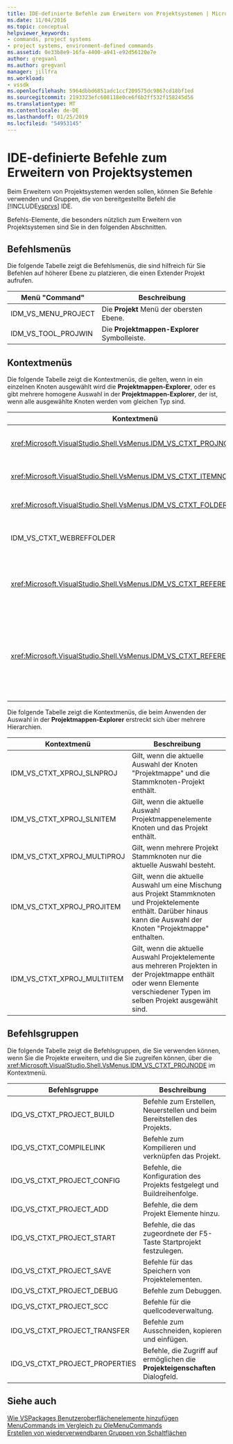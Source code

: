 ```yaml
---
title: IDE-definierte Befehle zum Erweitern von Projektsystemen | Microsoft-Dokumentation
ms.date: 11/04/2016
ms.topic: conceptual
helpviewer_keywords:
- commands, project systems
- project systems, environment-defined commands
ms.assetid: 0e33b8e9-16fa-4400-a941-e92d56120e7e
author: gregvanl
ms.author: gregvanl
manager: jillfra
ms.workload:
- vssdk
ms.openlocfilehash: 5964dbbd6851adc1ccf209575dc9867cd18bf1ed
ms.sourcegitcommit: 2193323efc608118e0ce6f6b2ff532f158245d56
ms.translationtype: MT
ms.contentlocale: de-DE
ms.lasthandoff: 01/25/2019
ms.locfileid: "54953145"
---
```

# <a name="ide-defined-commands-for-extending-project-systems"></a>IDE-definierte Befehle zum Erweitern von Projektsystemen
Beim Erweitern von Projektsystemen werden sollen, können Sie Befehle verwenden und Gruppen, die von bereitgestellte Befehl die [!INCLUDE[vsprvs](../../code-quality/includes/vsprvs_md.md)] IDE.  
  
 Befehls-Elemente, die besonders nützlich zum Erweitern von Projektsystemen sind Sie in den folgenden Abschnitten.  
  
## <a name="command-menus"></a>Befehlsmenüs  
 Die folgende Tabelle zeigt die Befehlsmenüs, die sind hilfreich für Sie Befehlen auf höherer Ebene zu platzieren, die einen Extender Projekt aufrufen.  
  
|Menü "Command"|Beschreibung|  
|------------------|-----------------|  
|IDM_VS_MENU_PROJECT|Die **Projekt** Menü der obersten Ebene.|  
|IDM_VS_TOOL_PROJWIN|Die **Projektmappen-Explorer** Symbolleiste.|  
  
## <a name="shortcut-menus"></a>Kontextmenüs  
 Die folgende Tabelle zeigt die Kontextmenüs, die gelten, wenn in ein einzelnen Knoten ausgewählt wird die **Projektmappen-Explorer**, oder es gibt mehrere homogene Auswahl in der **Projektmappen-Explorer**, der ist, wenn alle ausgewählte Knoten werden vom gleichen Typ sind.  
  
|Kontextmenü|Beschreibung|  
|-------------------|-----------------|  
|<xref:Microsoft.VisualStudio.Shell.VsMenus.IDM_VS_CTXT_PROJNODE>|Gilt, wenn Sie der Knoten des Projekts ausgewählt ist.|  
|<xref:Microsoft.VisualStudio.Shell.VsMenus.IDM_VS_CTXT_ITEMNODE>|Gilt, wenn eine Datei ausgewählt ist.|  
|<xref:Microsoft.VisualStudio.Shell.VsMenus.IDM_VS_CTXT_FOLDERNODE>|Gilt, wenn ein Ordner ausgewählt ist.|  
|IDM_VS_CTXT_WEBREFFOLDER|Gilt, wenn der Webverweis-Ordner ausgewählt ist.|  
|<xref:Microsoft.VisualStudio.Shell.VsMenus.IDM_VS_CTXT_REFERENCEROOT>|Gilt, wenn die Verweise Stammknoten namens "Referenzen" ausgewählt ist.|  
|<xref:Microsoft.VisualStudio.Shell.VsMenus.IDM_VS_CTXT_REFERENCE>|Gilt, wenn Knoten ausgewählt sind. Dazu gehören die Assembly, COM und nur die Projektverweise. Umfasst keine Webverweise.|  
  
 Die folgende Tabelle zeigt die Kontextmenüs, die beim Anwenden der Auswahl in der **Projektmappen-Explorer** erstreckt sich über mehrere Hierarchien.  
  
|Kontextmenü|Beschreibung|  
|-------------------|-----------------|  
|IDM_VS_CTXT_XPROJ_SLNPROJ|Gilt, wenn die aktuelle Auswahl der Knoten "Projektmappe" und die Stammknoten-Projekt enthält.|  
|IDM_VS_CTXT_XPROJ_SLNITEM|Gilt, wenn die aktuelle Auswahl Projektmappenelemente Knoten und das Projekt enthält.|  
|IDM_VS_CTXT_XPROJ_MULTIPROJ|Gilt, wenn mehrere Projekt Stammknoten nur die aktuelle Auswahl besteht.|  
|IDM_VS_CTXT_XPROJ_PROJITEM|Gilt, wenn die aktuelle Auswahl um eine Mischung aus Projekt Stammknoten und Projektelemente enthält. Darüber hinaus kann die Auswahl der Knoten "Projektmappe" enthalten.|  
|IDM_VS_CTXT_XPROJ_MULTIITEM|Gilt, wenn die aktuelle Auswahl Projektelemente aus mehreren Projekten in der Projektmappe enthält oder wenn Elemente verschiedener Typen im selben Projekt ausgewählt sind.|  
  
## <a name="command-groups"></a>Befehlsgruppen  
 Die folgende Tabelle zeigt die Befehlsgruppen, die Sie verwenden können, wenn Sie die Projekte erweitern, und die Sie zugreifen können, über die <xref:Microsoft.VisualStudio.Shell.VsMenus.IDM_VS_CTXT_PROJNODE> im Kontextmenü.  
  
|Befehlsgruppe|Beschreibung|  
|-------------------|-----------------|  
|IDG_VS_CTXT_PROJECT_BUILD|Befehle zum Erstellen, Neuerstellen und beim Bereitstellen des Projekts.|  
|IDG_VS_CTXT_COMPILELINK|Befehle zum Kompilieren und verknüpfen das Projekt.|  
|IDG_VS_CTXT_PROJECT_CONFIG|Befehle, die Konfiguration des Projekts festgelegt und Buildreihenfolge.|  
|IDG_VS_CTXT_PROJECT_ADD|Befehle, die dem Projekt Elemente hinzu.|  
|IDG_VS_CTXT_PROJECT_START|Befehle, die das zugeordnete der F5-Taste Startprojekt festzulegen.|  
|IDG_VS_CTXT_PROJECT_SAVE|Befehle für das Speichern von Projektelementen.|  
|IDG_VS_CTXT_PROJECT_DEBUG|Befehle zum Debuggen.|  
|IDG_VS_CTXT_PROJECT_SCC|Befehle für die quellcodeverwaltung.|  
|IDG_VS_CTXT_PROJECT_TRANSFER|Befehle zum Ausschneiden, kopieren und einfügen.|  
|IDG_VS_CTXT_PROJECT_PROPERTIES|Befehle, die Zugriff auf ermöglichen die **Projekteigenschaften** Dialogfeld.|  
  
## <a name="see-also"></a>Siehe auch  
 [Wie VSPackages Benutzeroberflächenelemente hinzufügen](../../extensibility/internals/how-vspackages-add-user-interface-elements.md)   
 [MenuCommands im Vergleich zu OleMenuCommands](../../extensibility/menucommands-vs-olemenucommands.md)   
 [Erstellen von wiederverwendbaren Gruppen von Schaltflächen](../../extensibility/creating-reusable-groups-of-buttons.md)